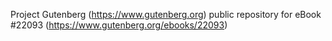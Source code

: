 Project Gutenberg (https://www.gutenberg.org) public repository for eBook #22093 (https://www.gutenberg.org/ebooks/22093)
